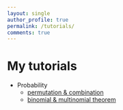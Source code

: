 ```yaml
---
layout: single
author_profile: true
permalink: /tutorials/
comments: true
---
```


# My tutorials

  - Probability
    - [permutation & combination](/prob1/)
    - [binomial & multinomial theorem](/prob2/)
